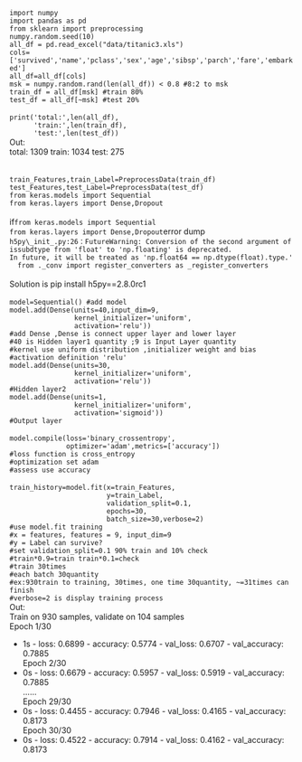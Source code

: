 `import numpy`<br>
`import pandas as pd`<br>
`from sklearn import preprocessing`<br>
`numpy.random.seed(10)`<br>
`all_df = pd.read_excel("data/titanic3.xls")`<br>
`cols=['survived','name','pclass','sex','age','sibsp','parch','fare','embarked']`<br>
`all_df=all_df[cols]`<br>
`msk = numpy.random.rand(len(all_df)) < 0.8 #8:2 to msk`<br>
`train_df = all_df[msk] #train 80%`<br>
`test_df = all_df[~msk] #test 20%`<br>
<br>
`print('total:',len(all_df),`<br>
`      'train:',len(train_df),`<br>
`      'test:',len(test_df))`<br>
Out:<br>
total: 1309 train: 1034 test: 275<br>
<br>
<br>
`train_Features,train_Label=PreprocessData(train_df)`<br>
`test_Features,test_Label=PreprocessData(test_df)`<br>
`from keras.models import Sequential`<br>
`from keras.layers import Dense,Dropout`<br>
<br>
if`from keras.models import Sequential`<br>
`from keras.layers import Dense,Dropout`error dump<br>
`h5py\_init_.py:26：FutureWarning: Conversion of the second argument of issubdtype from 'float' to 'np.floating' is deprecated. `<br>
`In future, it will be treated as 'np.float64 == np.dtype(float).type.'` <br>
`  from ._conv import register_converters as _register_converters`<br>
<br>
Solution is pip install h5py==2.8.0rc1
<br>
<br>
`model=Sequential() #add model`<br>
`model.add(Dense(units=40,input_dim=9,`<br>
`                kernel_initializer='uniform',`<br>
`                activation='relu'))`<br>
`#add Dense ,Dense is connect upper layer and lower layer`<br>
`#40 is Hidden layer1 quantity ;9 is Input Layer quantity`<br>
`#kernel use uniform distribution ,initializer weight and bias`<br>
`#activation definition 'relu'`<br>
`model.add(Dense(units=30,`<br>
`                kernel_initializer='uniform',`<br>
`                activation='relu'))`<br>
`#Hidden layer2`<br>
`model.add(Dense(units=1,`<br>
`                kernel_initializer='uniform',`<br>
`                activation='sigmoid'))`<br>
`#Output layer`<br>
<br>
`model.compile(loss='binary_crossentropy',`<br>
`              optimizer='adam',metrics=['accuracy'])`<br>
`#loss function is cross_entropy`<br>
`#optimization set adam`<br>
`#assess use accuracy`<br>
<br>
`train_history=model.fit(x=train_Features,`<br>
`                        y=train_Label,`<br>
`                        validation_split=0.1,`<br>
`                        epochs=30,`<br>
`                        batch_size=30,verbose=2)`<br>
`#use model.fit training`<br>
`#x = features, features = 9, input_dim=9`<br>
`#y = Label can survive?`<br>
`#set validation_split=0.1 90% train and 10% check`<br>
`#train*0.9=train train*0.1=check`<br>
`#train 30times`<br>
`#each batch 30quantity`<br>
`#ex:930train to training, 30times, one time 30quantity, ~=31times can finish`<br>
`#verbose=2 is display training process`<br>
Out:<br>
Train on 930 samples, validate on 104 samples<br>
Epoch 1/30<br>
 - 1s - loss: 0.6899 - accuracy: 0.5774 - val_loss: 0.6707 - val_accuracy: 0.7885<br>
Epoch 2/30<br>
 - 0s - loss: 0.6679 - accuracy: 0.5957 - val_loss: 0.5919 - val_accuracy: 0.7885<br>
 ......<br>
 Epoch 29/30<br>
 - 0s - loss: 0.4455 - accuracy: 0.7946 - val_loss: 0.4165 - val_accuracy: 0.8173<br>
Epoch 30/30<br>
 - 0s - loss: 0.4522 - accuracy: 0.7914 - val_loss: 0.4162 - val_accuracy: 0.8173<br>
